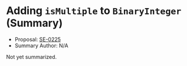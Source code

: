 # Adding `isMultiple` to `BinaryInteger` (Summary)

* Proposal: [SE-0225](https://github.com/apple/swift-evolution/blob/main/proposals/0225-binaryinteger-iseven-isodd-ismultiple.md)
* Summary Author: N/A

Not yet summarized.
